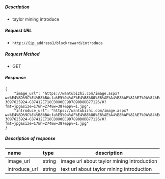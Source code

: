 

    
##### Description

- taylor mining introduce

##### Request URL
- ` http://{ip_address}/blockreward/introduce `
  
##### Request Method
- GET



##### Response

``` 
{
    "image_url": "https://wantubizhi.com/image.aspx?w=%E4%BD%9C%E4%B8%BAcfa%E5%94%AF%E4%B8%80%E8%AE%A4%E8%AF%81%E7%9A%84%E4%B8%AD%E5%8D%8E%E7%94%B0%E5%9B%AD%E7%8C%AB%2C%E6%9C%89%E4%BB%80%E4%B9%88%E8%BF%87&img=http://qqpublic.qpic.cn/qq_public/0/0-3097625924-C87412E718CB080EC9D7898D8DB77126/0?fmt=jpg&size=17&h=274&w=387&ppv=1.jpg",
    "introduce_url": "https://wantubizhi.com/image.aspx?w=%E4%BD%9C%E4%B8%BAcfa%E5%94%AF%E4%B8%80%E8%AE%A4%E8%AF%81%E7%9A%84%E4%B8%AD%E5%8D%8E%E7%94%B0%E5%9B%AD%E7%8C%AB%2C%E6%9C%89%E4%BB%80%E4%B9%88%E8%BF%87&img=http://qqpublic.qpic.cn/qq_public/0/0-3097625924-C87412E718CB080EC9D7898D8DB77126/0?fmt=jpg&size=17&h=274&w=387&ppv=1.jpg"
}
```

##### Description of response 

|name|type|description|
|:-----  |:-----|-----                           |
|image_url |string   |image url about taylor mining introduction  |
|introduce_url |string   |text url about taylor mining introduction  |
